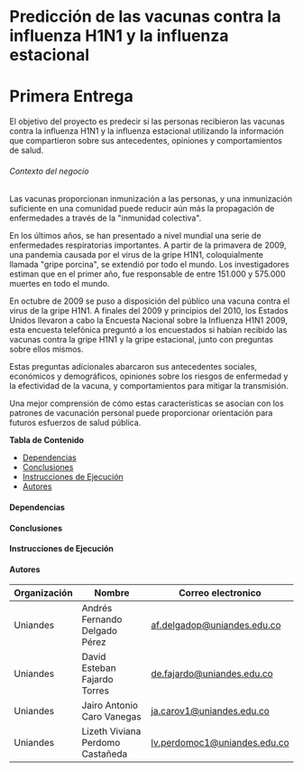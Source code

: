 # Predicción de las vacunas contra la influenza H1N1 y la influenza estacional

# Primera Entrega

El objetivo del proyecto es predecir si las personas recibieron las vacunas contra la influenza H1N1 y la influenza estacional utilizando la información que compartieron sobre sus antecedentes, opiniones y comportamientos de salud.

###### Contexto del negocio

Las vacunas proporcionan inmunización a las personas, y una inmunización suficiente en una comunidad puede reducir aún más la propagación de enfermedades a través de la "inmunidad colectiva".

En los últimos años, se han presentado a nivel mundial una serie de enfermedades respiratorias importantes. A partir de la primavera de 2009, una pandemia causada por el virus de la gripe H1N1, coloquialmente llamada "gripe porcina", se extendió por todo el mundo. Los investigadores estiman que en el primer año, fue responsable de entre 151.000 y 575.000 muertes en todo el mundo.

En octubre de 2009 se puso a disposición del público una vacuna contra el virus de la gripe H1N1. A finales del 2009 y principios del 2010, los Estados Unidos llevaron a cabo la Encuesta Nacional sobre la Influenza H1N1 2009, esta encuesta telefónica preguntó a los encuestados si habían recibido las vacunas contra la gripe H1N1 y la gripe estacional, junto con preguntas sobre ellos mismos.

Estas preguntas adicionales abarcaron sus antecedentes sociales, económicos y demográficos, opiniones sobre los riesgos de enfermedad y la efectividad de la vacuna, y comportamientos para mitigar la transmisión. 

Una mejor comprensión de cómo estas características se asocian con los patrones de vacunación personal puede proporcionar orientación para futuros esfuerzos de salud pública.


**Tabla de Contenido**
* [Dependencias](#dependencias)
* [Conclusiones](#conclusiones)
* [Instrucciones de Ejecución](#instrucciones-de-ejecucion)
* [Autores](#autores)


#### Dependencias




#### Conclusiones

 


#### Instrucciones de Ejecución




#### Autores

| Organización   | Nombre | Correo electronico | 
|----------|-------------|-------------|
| Uniandes |  Andrés Fernando Delgado Pérez | af.delgadop@uniandes.edu.co |
| Uniandes |  David Esteban Fajardo Torres | de.fajardo@uniandes.edu.co |
| Uniandes |  Jairo Antonio Caro Vanegas | ja.carov1@uniandes.edu.co |
| Uniandes |  Lizeth Viviana Perdomo Castañeda | lv.perdomoc1@uniandes.edu.co |
